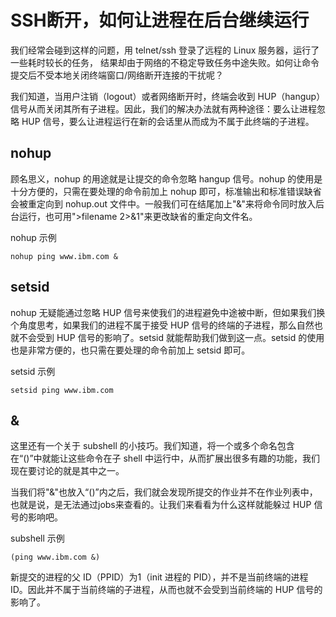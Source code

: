 # SSH断开，如何让进程在后台继续运行

我们经常会碰到这样的问题，用 telnet/ssh 登录了远程的 Linux 服务器，运行了一些耗时较长的任务， 结果却由于网络的不稳定导致任务中途失败。如何让命令提交后不受本地关闭终端窗口/网络断开连接的干扰呢？

我们知道，当用户注销（logout）或者网络断开时，终端会收到 HUP（hangup）信号从而关闭其所有子进程。因此，我们的解决办法就有两种途径：要么让进程忽略 HUP 信号，要么让进程运行在新的会话里从而成为不属于此终端的子进程。

## nohup

顾名思义，nohup 的用途就是让提交的命令忽略 hangup 信号。nohup 的使用是十分方便的，只需在要处理的命令前加上 nohup 即可，标准输出和标准错误缺省会被重定向到 nohup.out 文件中。一般我们可在结尾加上"&"来将命令同时放入后台运行，也可用">filename 2>&1"来更改缺省的重定向文件名。

nohup 示例
```
nohup ping www.ibm.com &
```

## setsid

nohup 无疑能通过忽略 HUP 信号来使我们的进程避免中途被中断，但如果我们换个角度思考，如果我们的进程不属于接受 HUP 信号的终端的子进程，那么自然也就不会受到 HUP 信号的影响了。setsid 就能帮助我们做到这一点。setsid 的使用也是非常方便的，也只需在要处理的命令前加上 setsid 即可。

setsid 示例
```
setsid ping www.ibm.com
```

## &

这里还有一个关于 subshell 的小技巧。我们知道，将一个或多个命名包含在“()”中就能让这些命令在子 shell 中运行中，从而扩展出很多有趣的功能，我们现在要讨论的就是其中之一。

当我们将"&"也放入“()”内之后，我们就会发现所提交的作业并不在作业列表中，也就是说，是无法通过jobs来查看的。让我们来看看为什么这样就能躲过 HUP 信号的影响吧。

subshell 示例
```
(ping www.ibm.com &)
```
新提交的进程的父 ID（PPID）为1（init 进程的 PID），并不是当前终端的进程 ID。因此并不属于当前终端的子进程，从而也就不会受到当前终端的 HUP 信号的影响了。
